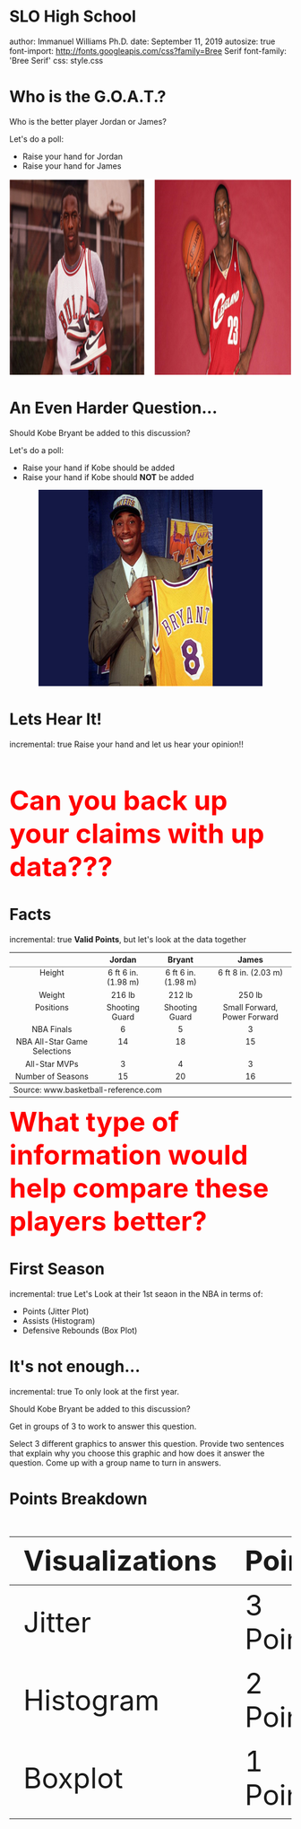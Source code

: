 <style>
.footer {
    color: black;
    background: #E8E8E8;
    position: fixed;
    top: 90%;
    text-align:center;
    width:100%;
}
</style>

 


SLO High School 
========================================================
author: Immanuel Williams Ph.D.
date: September 11, 2019 
autosize: true
font-import: http://fonts.googleapis.com/css?family=Bree Serif
font-family: 'Bree Serif'
css: style.css

<!-- TO Change Fonts -->
<!-- https://fonts.google.com/ -->
Who is the G.O.A.T.?
========================================================
Who is the better player Jordan or James?

Let's do a poll:
- Raise your hand for Jordan
- Raise your hand for James 


<div align="center">
<img src="mj_lj.png" width=800 height=350>
</div>



An Even Harder Question...
========================================================
Should Kobe Bryant be added to this discussion?

Let's do a poll: 
- Raise your hand if Kobe should be added
- Raise your hand if Kobe should **NOT** be added

<div align="center">
<img src="kb_image.jpg" width=400 height=350>
</div>

Lets Hear It!
========================================================
incremental: true
Raise your hand and let us hear your opinion!!

<br />
<br />

<font size="15"><span style="font-weight:bold; color:red;">Can you back up your claims with up data???</span></font>


Facts
========================================================
incremental: true
**Valid Points**, but let's look at the data together 

 
<table class='gmisc_table' style='border-collapse: collapse; margin-top: 1em; margin-bottom: 1em;' >
<thead>
<tr>
<th style='border-bottom: 1px solid grey; border-top: 2px solid grey; text-align: center;'></th>
<th style='border-bottom: 1px solid grey; border-top: 2px solid grey; text-align: center;'>Jordan</th>
<th style='border-bottom: 1px solid grey; border-top: 2px solid grey; text-align: center;'>Bryant</th>
<th style='border-bottom: 1px solid grey; border-top: 2px solid grey; text-align: center;'>James</th>
</tr>
</thead>
<tbody>
<tr>
<td style='padding-left: .5em; padding-right:
                 .5em; align: left; vertical-align: top; text-align: center;'>Height</td>
<td style='padding-left: .5em; padding-right:
                 .5em; align: left; vertical-align: top; text-align: center;'>6 ft 6 in. (1.98 m)</td>
<td style='padding-left: .5em; padding-right:
                 .5em; align: left; vertical-align: top; text-align: center;'>6 ft 6 in. (1.98 m)</td>
<td style='padding-left: .5em; padding-right:
                 .5em; align: left; vertical-align: top; text-align: center;'>6 ft 8 in. (2.03 m)</td>
</tr>
<tr>
<td style='padding-left: .5em; padding-right:
                 .5em; align: left; vertical-align: top; text-align: center;'>Weight</td>
<td style='padding-left: .5em; padding-right:
                 .5em; align: left; vertical-align: top; text-align: center;'>216 lb</td>
<td style='padding-left: .5em; padding-right:
                 .5em; align: left; vertical-align: top; text-align: center;'>212 lb</td>
<td style='padding-left: .5em; padding-right:
                 .5em; align: left; vertical-align: top; text-align: center;'>250 lb</td>
</tr>
<tr>
<td style='padding-left: .5em; padding-right:
                 .5em; align: left; vertical-align: top; text-align: center;'>Positions</td>
<td style='padding-left: .5em; padding-right:
                 .5em; align: left; vertical-align: top; text-align: center;'>Shooting Guard</td>
<td style='padding-left: .5em; padding-right:
                 .5em; align: left; vertical-align: top; text-align: center;'>Shooting Guard</td>
<td style='padding-left: .5em; padding-right:
                 .5em; align: left; vertical-align: top; text-align: center;'>Small Forward, Power Forward</td>
</tr>
<tr>
<td style='padding-left: .5em; padding-right:
                 .5em; align: left; vertical-align: top; text-align: center;'>NBA Finals</td>
<td style='padding-left: .5em; padding-right:
                 .5em; align: left; vertical-align: top; text-align: center;'>6</td>
<td style='padding-left: .5em; padding-right:
                 .5em; align: left; vertical-align: top; text-align: center;'>5</td>
<td style='padding-left: .5em; padding-right:
                 .5em; align: left; vertical-align: top; text-align: center;'>3</td>
</tr>
<tr>
<td style='padding-left: .5em; padding-right:
                 .5em; align: left; vertical-align: top; text-align: center;'>NBA All-Star Game Selections</td>
<td style='padding-left: .5em; padding-right:
                 .5em; align: left; vertical-align: top; text-align: center;'>14</td>
<td style='padding-left: .5em; padding-right:
                 .5em; align: left; vertical-align: top; text-align: center;'>18</td>
<td style='padding-left: .5em; padding-right:
                 .5em; align: left; vertical-align: top; text-align: center;'>15</td>
</tr>
<tr>
<td style='padding-left: .5em; padding-right:
                 .5em; align: left; vertical-align: top; text-align: center;'>All-Star MVPs</td>
<td style='padding-left: .5em; padding-right:
                 .5em; align: left; vertical-align: top; text-align: center;'>3</td>
<td style='padding-left: .5em; padding-right:
                 .5em; align: left; vertical-align: top; text-align: center;'>4</td>
<td style='padding-left: .5em; padding-right:
                 .5em; align: left; vertical-align: top; text-align: center;'>3</td>
</tr>
<tr>
<td style='padding-left: .5em; padding-right:
                 .5em; align: left; vertical-align: top; border-bottom: 2px solid grey; text-align: center;'>Number of Seasons</td>
<td style='padding-left: .5em; padding-right:
                 .5em; align: left; vertical-align: top; border-bottom: 2px solid grey; text-align: center;'>15</td>
<td style='padding-left: .5em; padding-right:
                 .5em; align: left; vertical-align: top; border-bottom: 2px solid grey; text-align: center;'>20</td>
<td style='padding-left: .5em; padding-right:
                 .5em; align: left; vertical-align: top; border-bottom: 2px solid grey; text-align: center;'>16</td>
</tr>
</tbody>
<tr><td colspan='4' style='text-align: left;'>
Source:  www.basketball-reference.com</td></tr>
</table>


<font size="15"><span style="font-weight:bold; color:red;">What type 
of information would help compare these players better?</span></font>
<!-- Lets look at position, which position did each player play? -->
<!-- - MJ and KB played shooting guard  -->
<!-- LJ  played power forward  and small forward  -->
<!-- It is known that Kobe also played... -->
<!-- Shooting guard main responsibilities are to shoot and pass the ball -->
<!-- Power forward main responsibility it to rebound and .... -->
<!-- Small forward main responsibility is to... -->
<!-- Why do you mentioning there position is important? -->
<!-- What about the rings? Who had more championships? But Who appeared in more? -->
<!-- What about rookie of the year, who earned it? MJ and LJ but not Kobe -->
<!-- Lebron and Jordan but not Kobe. -->
<!-- There are alot of accolades here and in general but let's look at one more comparison ... -->
<!-- Let's look at the each players time line so that we get a better understanding of each player's brief history  -->


First Season 
========================================================
incremental: true
Let's Look at their 1st seaon in the NBA in terms of:
- Points (Jitter Plot)
- Assists (Histogram)
- Defensive Rebounds (Box Plot)








It's not enough... 
========================================================
incremental: true
To only look at the first year.

Should Kobe Bryant be added to this discussion? 

Get in groups of 3 to work to answer this question. 

Select 3 different graphics to answer this question. Provide
two sentences that explain why you choose this graphic and how
does it answer the question. Come up with a group name to turn in
answers.



Points Breakdown 
========================================================
<table class="table table-striped" style="font-size: 50px; margin-left: auto; margin-right: auto;">
 <thead>
  <tr>
   <th style="text-align:left;"> Visualizations </th>
   <th style="text-align:left;"> Points </th>
  </tr>
 </thead>
<tbody>
  <tr>
   <td style="text-align:left;"> Jitter </td>
   <td style="text-align:left;"> 3 Points </td>
  </tr>
  <tr>
   <td style="text-align:left;"> Histogram </td>
   <td style="text-align:left;"> 2 Points </td>
  </tr>
  <tr>
   <td style="text-align:left;"> Boxplot </td>
   <td style="text-align:left;"> 1 Point </td>
  </tr>
</tbody>
</table>
